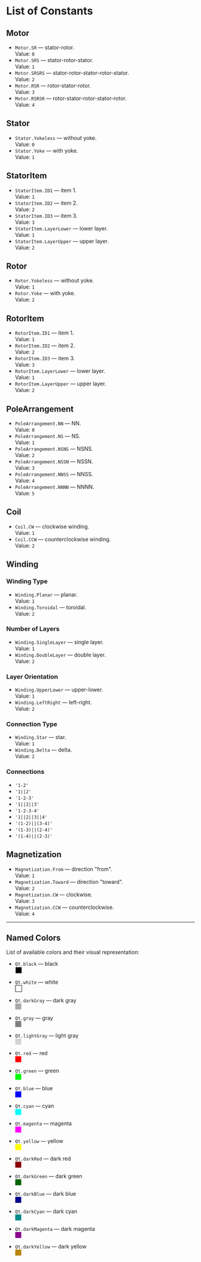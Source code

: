 # List of Constants

## Motor
- `Motor.SR` — stator-rotor.  
  Value: `0`
- `Motor.SRS` — stator-rotor-stator.  
  Value: `1`
- `Motor.SRSRS` — stator-rotor-stator-rotor-stator.  
  Value: `2`
- `Motor.RSR` — rotor-stator-rotor.  
  Value: `3`
- `Motor.RSRSR` — rotor-stator-rotor-stator-rotor.  
  Value: `4`

## Stator
- `Stator.Yokeless` — without yoke.  
  Value: `0`
- `Stator.Yoke` — with yoke.  
  Value: `1`

## StatorItem
- `StatorItem.ID1` — item 1.  
  Value: `1`
- `StatorItem.ID2` — item 2.  
  Value: `2`
- `StatorItem.ID3` — item 3.  
  Value: `3`
- `StatorItem.LayerLower` — lower layer.  
  Value: `1`
- `StatorItem.LayerUpper` — upper layer.  
  Value: `2`

## Rotor
- `Rotor.Yokeless` — without yoke.  
  Value: `1`
- `Rotor.Yoke` — with yoke.  
  Value: `2`

## RotorItem
- `RotorItem.ID1` — item 1.  
  Value: `1`
- `RotorItem.ID2` — item 2.  
  Value: `2`
- `RotorItem.ID3` — item 3.  
  Value: `3`
- `RotorItem.LayerLower` — lower layer.  
  Value: `1`
- `RotorItem.LayerUpper` — upper layer.  
  Value: `2`

## PoleArrangement
- `PoleArrangement.NN` — NN.  
  Value: `0`
- `PoleArrangement.NS` — NS.  
  Value: `1`
- `PoleArrangement.NSNS` — NSNS.  
  Value: `2`
- `PoleArrangement.NSSN` — NSSN.  
  Value: `3`
- `PoleArrangement.NNSS` — NNSS.  
  Value: `4`
- `PoleArrangement.NNNN` — NNNN.  
  Value: `5`

## Coil
- `Coil.CW` — clockwise winding.  
  Value: `1`
- `Coil.CCW` — counterclockwise winding.  
  Value: `2`

## Winding
### Winding Type
- `Winding.Planar` — planar.  
  Value: `1`
- `Winding.Toroidal` — toroidal.  
  Value: `2`

### Number of Layers
- `Winding.SingleLayer` — single layer.  
  Value: `1`
- `Winding.DoubleLayer` — double layer.  
  Value: `2`

### Layer Orientation
- `Winding.UpperLower` — upper-lower.  
  Value: `1`
- `Winding.LeftRight` — left-right.  
  Value: `2`

### Connection Type
- `Winding.Star` — star.  
  Value: `1`
- `Winding.Delta` — delta.  
  Value: `2`

### Connections
- `'1-2'`
- `'1||2'`
- `'1-2-3'`
- `'1||2||3'`
- `'1-2-3-4'`
- `'1||2||3||4'`
- `'(1-2)||(3-4)'`
- `'(1-3)||(2-4)'`
- `'(1-4)||(2-3)'`

## Magnetization
- `Magnetization.From` — direction "from".  
  Value: `1`
- `Magnetization.Toward` — direction "toward".  
  Value: `2`
- `Magnetization.CW` — clockwise.  
  Value: `3`
- `Magnetization.CCW` — counterclockwise.  
  Value: `4`

---

## Named Colors

List of available colors and their visual representation:

- `Qt.black` — black  
  <span style="display:inline-block;width:16px;height:16px;background-color:#000000;border:1px solid #FFFFFF;"></span>  

- `Qt.white` — white  
  <span style="display:inline-block;width:16px;height:16px;background-color:#FFFFFF;border:1px solid #000000;"></span>  

- `Qt.darkGray` — dark gray  
  <span style="display:inline-block;width:16px;height:16px;background-color:#A9A9A9;"></span>  

- `Qt.gray` — gray  
  <span style="display:inline-block;width:16px;height:16px;background-color:#808080;"></span>  

- `Qt.lightGray` — light gray  
  <span style="display:inline-block;width:16px;height:16px;background-color:#D3D3D3;"></span>  

- `Qt.red` — red  
  <span style="display:inline-block;width:16px;height:16px;background-color:#FF0000;"></span>  

- `Qt.green` — green  
  <span style="display:inline-block;width:16px;height:16px;background-color:#00FF00;"></span>  

- `Qt.blue` — blue  
  <span style="display:inline-block;width:16px;height:16px;background-color:#0000FF;"></span>  

- `Qt.cyan` — cyan  
  <span style="display:inline-block;width:16px;height:16px;background-color:#00FFFF;"></span>  

- `Qt.magenta` — magenta  
  <span style="display:inline-block;width:16px;height:16px;background-color:#FF00FF;"></span>  

- `Qt.yellow` — yellow  
  <span style="display:inline-block;width:16px;height:16px;background-color:#FFFF00;"></span>  

- `Qt.darkRed` — dark red  
  <span style="display:inline-block;width:16px;height:16px;background-color:#8B0000;"></span>  

- `Qt.darkGreen` — dark green  
  <span style="display:inline-block;width:16px;height:16px;background-color:#006400;"></span>  

- `Qt.darkBlue` — dark blue  
  <span style="display:inline-block;width:16px;height:16px;background-color:#00008B;"></span>  

- `Qt.darkCyan` — dark cyan  
  <span style="display:inline-block;width:16px;height:16px;background-color:#008B8B;"></span>  

- `Qt.darkMagenta` — dark magenta  
  <span style="display:inline-block;width:16px;height:16px;background-color:#8B008B;"></span>  

- `Qt.darkYellow` — dark yellow  
  <span style="display:inline-block;width:16px;height:16px;background-color:#B8860B;"></span>  